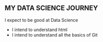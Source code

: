 ## MY DATA SCIENCE JOURNEY

I expect to be good at Data Science 
* I intend to understand html
* I intend to understand all the basics of Git
